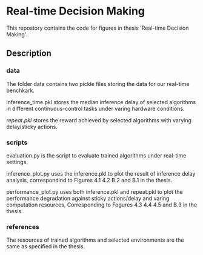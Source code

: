 [//]: # (Image References)


# Real-time Decision Making

This repostory contains the code for figures in thesis 'Real-time Decision Making'.

## Description

### data

The folder data contains two pickle files storing the data for our real-time benchkark.

inference_time.pkl stores the median inference delay of selected algorithms in different continuous-control tasks under varing hardware conditions.

$repeat.pkl$ stores the reward achieved by selected algorithms with varying delay/sticky actions.

### scripts

evaluation.py is the script to evaluate trained algorithms under real-time settings.

inference_plot.py uses the inference.pkl to plot the result of inference delay analysis, correspondind to Figures 4.1  4.2 B.2 and B.1 in the thesis.

performance_plot.py uses both inference.pkl and repeat.pkl to plot the performance degradation against sticky actions/delay and varing computation resources, Corresponding to Fogures 4.3 4.4 4.5 and B.3 in the thesis.

### references

The resources of trained algorithms and selected environments are the same as specified in the thesis.



